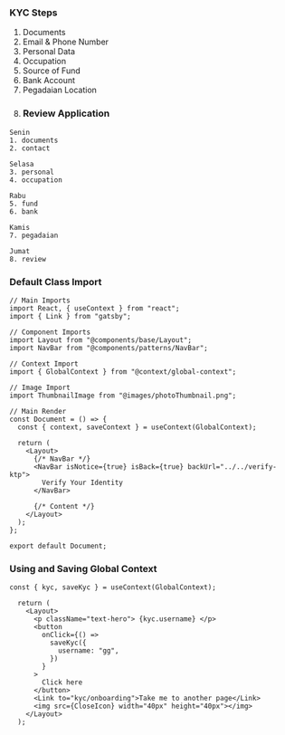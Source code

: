 ### KYC Steps

1. Documents
2. Email & Phone Number
3. Personal Data
4. Occupation
5. Source of Fund
6. Bank Account
7. Pegadaian Location
8. ### Review Application

```
Senin
1. documents
2. contact

Selasa
3. personal
4. occupation

Rabu
5. fund
6. bank

Kamis
7. pegadaian

Jumat
8. review
```

### Default Class Import

```
// Main Imports
import React, { useContext } from "react";
import { Link } from "gatsby";

// Component Imports
import Layout from "@components/base/Layout";
import NavBar from "@components/patterns/NavBar";

// Context Import
import { GlobalContext } from "@context/global-context";

// Image Import
import ThumbnailImage from "@images/photoThumbnail.png";

// Main Render
const Document = () => {
  const { context, saveContext } = useContext(GlobalContext);

  return (
    <Layout>
      {/* NavBar */}
      <NavBar isNotice={true} isBack={true} backUrl="../../verify-ktp">
        Verify Your Identity
      </NavBar>

      {/* Content */}
    </Layout>
  );
};

export default Document;
```

### Using and Saving Global Context

```
const { kyc, saveKyc } = useContext(GlobalContext);

  return (
    <Layout>
      <p className="text-hero"> {kyc.username} </p>
      <button
        onClick={() =>
          saveKyc({
            username: "gg",
          })
        }
      >
        Click here
      </button>
      <Link to="kyc/onboarding">Take me to another page</Link>
      <img src={CloseIcon} width="40px" height="40px"></img>
    </Layout>
  );
```
